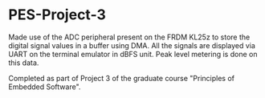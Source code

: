 # PES-Project-3
Made use of the ADC peripheral present on the FRDM KL25z to store the digital signal values in a buffer using DMA.
All the signals are displayed via UART on the terminal emulator in dBFS unit.
Peak level metering is done on this data.

Completed as part of Project 3 of the graduate course "Principles of Embedded Software".
